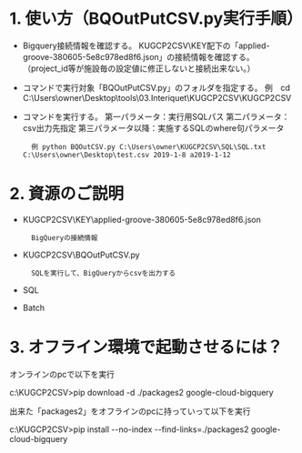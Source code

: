 # 1. 使い方（BQOutPutCSV.py実行手順）

* Bigquery接続情報を確認する。
        KUGCP2CSV\KEY配下の「applied-groove-380605-5e8c978ed8f6.json」の接続情報を確認する。
        （project_id等が施設毎の設定値に修正しないと接続出来ない。）

* コマンドで実行対象「BQOutPutCSV.py」のフォルダを指定する。
        例　cd C:\Users\owner\Desktop\tools\03.Interiquet\KUGCP2CSV\KUGCP2CSV

* コマンドを実行する。
        第一パラメータ：実行用SQLパス
        第二パラメータ：csv出力先指定
        第三パラメータ以降：実施するSQLのwhere句パラメータ

        例 python BQOutCSV.py C:\Users\owner\KUGCP2CSV\SQL\SQL.txt C:\Users\owner\Desktop\test.csv 2019-1-8 a2019-1-12

# 2. 資源のご説明

* KUGCP2CSV\KEY\applied-groove-380605-5e8c978ed8f6.json

        BigQueryの接続情報

* KUGCP2CSV\BQOutPutCSV.py

        SQLを実行して、BigQueryからcsvを出力する

* SQL

* Batch
    

# 3. オフライン環境で起動させるには？

オンラインのpcで以下を実行

c:\KUGCP2CSV>pip download -d ./packages2 google-cloud-bigquery

出来た「packages2」をオフラインのpcに持っていって以下を実行

c:\KUGCP2CSV>pip install --no-index --find-links=./packages2 google-cloud-bigquery
